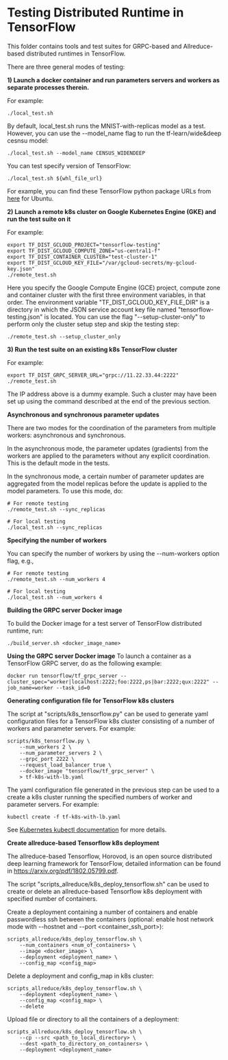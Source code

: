 # Testing Distributed Runtime in TensorFlow
This folder contains tools and test suites for GRPC-based and Allreduce-based 
distributed runtimes in TensorFlow.

There are three general modes of testing:

**1) Launch a docker container and run parameters servers and workers as
 separate processes therein.**

For example:

    ./local_test.sh

By default, local_test.sh runs the MNIST-with-replicas model as a test.
However, you can use the --model_name flag to run the tf-learn/wide&deep
cesnsu model:

    ./local_test.sh --model_name CENSUS_WIDENDEEP

You can test specify version of TensorFlow:

```shell
./local_test.sh ${whl_file_url}
```

For example, you can find these TensorFlow python package URLs from [here](https://www.tensorflow.org/install/pip) for Ubuntu.

**2) Launch a remote k8s cluster on Google Kubernetes Engine (GKE) and run the
test suite on it**

For example:

    export TF_DIST_GCLOUD_PROJECT="tensorflow-testing"
    export TF_DIST_GCLOUD_COMPUTE_ZONE="us-central1-f"
    export TF_DIST_CONTAINER_CLUSTER="test-cluster-1"
    export TF_DIST_GCLOUD_KEY_FILE="/var/gcloud-secrets/my-gcloud-key.json"
    ./remote_test.sh

Here you specify the Google Compute Engine (GCE) project, compute zone and
container cluster with the first three environment variables, in that order.
The environment variable "TF_DIST_GCLOUD_KEY_FILE_DIR" is a directory in which
the JSON service account key file named "tensorflow-testing.json" is located.
You can use the flag "--setup-cluster-only" to perform only the cluster setup
step and skip the testing step:

    ./remote_test.sh --setup_cluster_only

**3) Run the test suite on an existing k8s TensorFlow cluster**

For example:

    export TF_DIST_GRPC_SERVER_URL="grpc://11.22.33.44:2222"
    ./remote_test.sh

The IP address above is a dummy example. Such a cluster may have been set up
using the command described at the end of the previous section.


**Asynchronous and synchronous parameter updates**

There are two modes for the coordination of the parameters from multiple
workers: asynchronous and synchronous.

In the asynchronous mode, the parameter updates (gradients) from the workers
are applied to the parameters without any explicit coordination. This is the
default mode in the tests.

In the synchronous mode, a certain number of parameter updates are aggregated
from the model replicas before the update is applied to the model parameters.
To use this mode, do:

    # For remote testing
    ./remote_test.sh --sync_replicas

    # For local testing
    ./local_test.sh --sync_replicas


**Specifying the number of workers**

You can specify the number of workers by using the --num-workers option flag,
e.g.,

    # For remote testing
    ./remote_test.sh --num_workers 4

    # For local testing
    ./local_test.sh --num_workers 4


**Building the GRPC server Docker image**

To build the Docker image for a test server of TensorFlow distributed runtime,
run:

    ./build_server.sh <docker_image_name>

**Using the GRPC server Docker image**
To launch a container as a TensorFlow GRPC server, do as the following example:

    docker run tensorflow/tf_grpc_server --cluster_spec="worker|localhost:2222;foo:2222,ps|bar:2222;qux:2222" --job_name=worker --task_id=0

**Generating configuration file for TensorFlow k8s clusters**

The script at "scripts/k8s_tensorflow.py" can be used to generate yaml
configuration files for a TensorFlow k8s cluster consisting of a number of
workers and parameter servers. For example:

    scripts/k8s_tensorflow.py \
        --num_workers 2 \
        --num_parameter_servers 2 \
        --grpc_port 2222 \
        --request_load_balancer true \
        --docker_image "tensorflow/tf_grpc_server" \
        > tf-k8s-with-lb.yaml

The yaml configuration file generated in the previous step can be used to a
create a k8s cluster running the specified numbers of worker and parameter
servers. For example:

    kubectl create -f tf-k8s-with-lb.yaml

See [Kubernetes kubectl documentation](http://kubernetes.io/docs/user-guide/kubectl-overview/)
for more details.

**Create allreduce-based Tensorflow k8s deployment**

The allreduce-based Tensorflow, Horovod, is an open source distributed deep
learning framework for TensorFlow, detailed information can be found in
https://arxiv.org/pdf/1802.05799.pdf.

The script "scripts_allreduce/k8s_deploy_tensorflow.sh" can be used to create
or delete an allreduce-based Tensorflow k8s deployment with specified number of
containers.

Create a deployment containing a number of containers and enable passwordless
ssh between the containers (optional: enable host network mode with --hostnet
and --port <container_ssh_port>):

    scripts_allreduce/k8s_deploy_tensorflow.sh \
        --num_containers <num_of_containers> \
        --image <docker_image> \
        --deployment <deployment_name> \
        --config_map <config_map>

Delete a deployment and config_map in k8s cluster:

    scripts_allreduce/k8s_deploy_tensorflow.sh \
        --deployment <deployment_name> \
        --config_map <config_map> \
        --delete

Upload file or directory to all the containers of a deployment:

    scripts_allreduce/k8s_deploy_tensorflow.sh \
        --cp --src <path_to_local_directory> \
        --dest <path_to_directory_on_containers> \
        --deployment <deployment_name>

